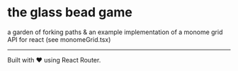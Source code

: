# the glass bead game

a garden of forking paths 
& an example implementation of a monome grid API for react (see monomeGrid.tsx)

---

Built with ❤️ using React Router.

